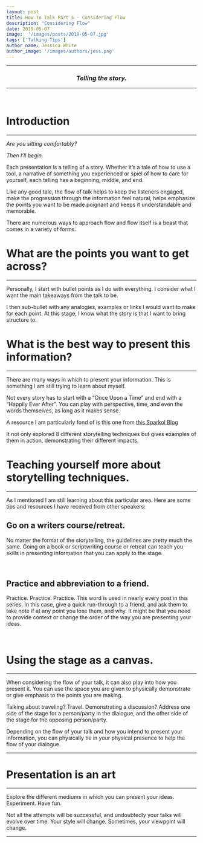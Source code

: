 ```yaml
---
layout: post
title: How To Talk Part 5 - Considering Flow
description: "Considering Flow"
date: 2019-05-07
image:  '/images/posts/2019-05-07.jpg'
tags: ['Talking-Tips']
author_name: Jessica White
author_image: '/images/authors/jess.png'
---
```



----
<center>
<h3 class="quote"><i>Telling the story.</i> </h3>
</center>

---
<br/>

# Introduction
---

<p class="quote"><i>Are you sitting comfortably?</i></p>
<p class="quote"><i>Then I’ll begin.</i></p>

Each presentation is a telling of a story. Whether it’s a tale of how to use a tool, a narrative of something you experienced or spiel of how to care for yourself, each telling has a beginning, middle, and end.

Like any good tale, the flow of talk helps to keep the listeners engaged, make the progression through the information feel natural, helps emphasize the points you want to be made poignant and keeps it understandable and memorable.

There are numerous ways to approach flow and flow itself is a beast that comes in a variety of forms.

# What are the points you want to get across?

---

Personally, I start with bullet points as I do with everything. I consider what I want the main takeaways from the talk to be.

I then sub-bullet with any analogies, examples or links I would want to make for each point. At this stage, I know what the story is that I want to bring structure to.

# What is the best way to present this information?

---

There are many ways in which to present your information. This is something I am still trying to learn about myself.

Not every story has to start with a “Once Upon a Time” and end with a “Happily Ever After”. You can play with perspective, time, and even the words themselves, as long as it makes sense.

A resource I am particularly fond of is this one from [this Sparkol Blog](https://www.sparkol.com/en/Blog/November-2014/8-Classic-storytelling-techniques-for-engaging-presentations) 

It not only explored 8 different storytelling techniques but gives examples of them in action, demonstrating their different impacts.

# Teaching yourself more about storytelling techniques.

---

As I mentioned I am still learning about this particular area. Here are some tips and resources I have received from other speakers:


## Go on a writers course/retreat.

No matter the format of the storytelling, the guidelines are pretty much the same. Going on a book or scriptwriting course or retreat can teach you skills in presenting information that you can apply to the stage.

<br/>

## Practice and abbreviation to a friend.

Practice. Practice. Practice. This word is used in nearly every post in this series. In this case, give a quick run-through to a friend, and ask them to take note if at any point you lose them, and why. It might be that you need to provide context or change the order of the way you are presenting your ideas.

<br/>

# Using the stage as a canvas.
---

When considering the flow of your talk, it can also play into how you present it. You can use the space you are given to physically demonstrate or give emphasis to the points you are making.

Talking about traveling? Travel. Demonstrating a discussion? Address one side of the stage for a person/party in the dialogue, and the other side of the stage for the opposing person/party.

Depending on the flow of your talk and how you intend to present your information, you can physically tie in your physical presence to help the flow of your dialogue.

---

# Presentation is an art

---
Explore the different mediums in which you can present your ideas. Experiment. Have fun.

Not all the attempts will be successful, and undoubtedly your talks will evolve over time. Your style will change. Sometimes, your viewpoint will change.

--- 